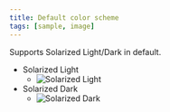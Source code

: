 ```yaml
---
title: Default color scheme
tags: [sample, image]
---
```


Supports Solarized Light/Dark in default.

- Solarized Light
  - ![Solarized Light](/blog-fable/img/2023-04-01-capture/light.png)
- Solarized Dark
  - ![Solarized Dark](/blog-fable/img/2023-04-01-capture/dark.png)
